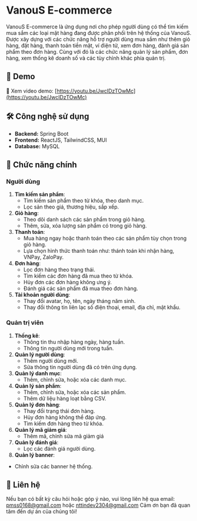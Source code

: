 # VanouS E-commerce

VanouS E-commerce là ứng dụng nơi cho phép người dùng có thể tìm kiếm mua sắm các loại mặt hàng đang được phân phối trên hệ thống của VanouS. Được xây dựng với các chức năng hỗ trợ người dùng mua sắm như thêm giỏ hàng, đặt hàng, thanh toán tiền mặt, ví điện tử, xem đơn hàng, đánh giá sản phẩm theo đơn hàng. Cùng với đó là các chức năng quản lý sản phẩm, đơn hàng, xem thống kê doanh số và các tùy chỉnh khác phía quản trị.

## 🎥 Demo

🔗 Xem video demo: [https://youtu.be/JwcIDzTOwMc](https://youtu.be/JwcIDzTOwMc)

## 🛠️ Công nghệ sử dụng

- **Backend:** Spring Boot
- **Frontend:** ReactJS, TailwindCSS, MUI
- **Database:** MySQL

## 🌟 Chức năng chính

### **Người dùng**

1. **Tìm kiếm sản phẩm**:
   - Tìm kiếm sản phẩm theo từ khóa, theo danh mục.
   - Lọc sản theo giá, thương hiệu, sắp xếp.
2. **Giỏ hàng**:
   - Theo dõi danh sách các sản phẩm trong giỏ hàng.
   - Thêm, sửa, xóa lượng sản phẩm có trong giỏ hàng.
3. **Thanh toán**:
   - Mua hàng ngay hoặc thanh toán theo các sản phẩm tùy chọn trong giỏ hàng.
   - Lựa chọn hình thức thanh toán như: thánh toán khi nhận hàng, VNPay, ZaloPay.
4. **Đơn hàng**:
   - Lọc đơn hàng theo trạng thái.
   - Tìm kiếm các đơn hàng đã mua theo từ khóa.
   - Hủy đơn các đơn hàng không ưng ý.
   - Đánh giá các sản phẩm đã mua theo đơn hàng.
5. **Tài khoản người dùng**:
   - Thay đổi avatar, họ, tên, ngày tháng năm sinh.
   - Thay đổi thông tin liên lạc số điện thoại, email, địa chỉ, mật khẩu.

### **Quản trị viên**

1. **Thống kê**:
   - Thông tin thu nhập hàng ngày, hàng tuần.
   - Thông tin người dùng mới trong tuần.
2. **Quản lý người dùng**:
   - Thêm người dùng mới.
   - Sửa thông tin người dùng đã có trên ứng dụng.
3. **Quản lý danh mục**:
   - Thêm, chỉnh sửa, hoặc xóa các danh mục.
4. **Quản lý sản phẩm**:
   - Thêm, chỉnh sửa, hoặc xóa các sản phẩm.
   - Thêm dữ liệu hàng loạt bằng CSV.
5. **Quản lý đơn hàng**:
   - Thay đổi trạng thái đơn hàng.
   - Hủy đơn hàng không thể đáp ứng.
   - Tìm kiếm đơn hàng theo từ khóa.
6. **Quản lý mã giảm giá**:
   - Thêm mã, chỉnh sửa mã giảm giá
8. **Quản lý đánh giá**:
   - Lọc các đánh giá người dùng.
10. **Quản lý banner**:
   - Chỉnh sửa các banner hệ thống.

## 📩 Liên hệ

Nếu bạn có bất kỳ câu hỏi hoặc góp ý nào, vui lòng liên hệ qua email: pmss0168@gmail.com hoặc nttindev2304@gmail.com
Cảm ơn bạn đã quan tâm đến dự án của chúng tôi!

